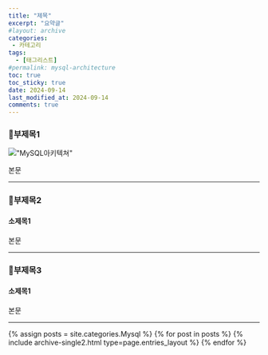 ```yaml
---
title: "제목"
excerpt: "요약글"
#layout: archive
categories:
 - 카테고리
tags:
  - [태그리스트]
#permalink: mysql-architecture
toc: true
toc_sticky: true
date: 2024-09-14
last_modified_at: 2024-09-14
comments: true
---
```

### 🚀부제목1
!["MySQL아키텍쳐"](https://github.com/user-attachments/assets/4443fdb1-0de8-46bb-904d-8cc0b7f06cac "MySQL 아키텍처")

본문

---

### 🚀부제목2
#### 소제목1
본문

---

### 🚀부제목3
#### 소제목1
본문

---
{% assign posts = site.categories.Mysql %}
{% for post in posts %} {% include archive-single2.html type=page.entries_layout %} {% endfor %}